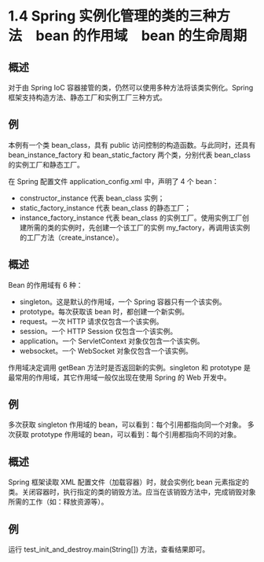 # 1.4 Spring 实例化管理的类的三种方法&emsp;bean 的作用域&emsp;bean 的生命周期

## 概述

对于由 Spring IoC 容器接管的类，仍然可以使用多种方法将该类实例化。Spring 框架支持构造方法、静态工厂和实例工厂三种方式。

## 例

本例有一个类 bean_class，具有 public 访问控制的构造函数。与此同时，还具有 bean_instance_factory 和 bean_static_factory 两个类，分别代表 bean_class 的实例工厂和静态工厂。

在 Spring 配置文件 application_config.xml 中，声明了 4 个 bean：
- constructor_instance 代表 bean_class 实例；
- static_factory_instance 代表 bean_class 的静态工厂；
- instance_factory_instance 代表 bean_class 的实例工厂。使用实例工厂创建所需的类的实例时，先创建一个该工厂的实例 my_factory，再调用该实例的工厂方法（create_instance）。

## 概述

Bean 的作用域有 6 种：
- singleton。这是默认的作用域，一个 Spring 容器只有一个该实例。
- prototype。每次获取该 bean 时，都创建一个新实例。
- request。一次 HTTP 请求仅包含一个该实例。
- session。一个 HTTP Session 仅包含一个该实例。
- application。一个 ServletContext 对象仅包含一个该实例。
- websocket。一个 WebSocket 对象仅包含一个该实例。

作用域决定调用 getBean 方法时是否返回新的实例。singleton 和 prototype 是最常用的作用域，其它作用域一般仅出现在使用 Spring 的 Web 开发中。

## 例

多次获取 singleton 作用域的 bean，可以看到：每个引用都指向同一个对象。
多次获取 prototype 作用域的 bean，可以看到：每个引用都指向不同的对象。

## 概述

Spring 框架读取 XML 配置文件（加载容器）时，就会实例化 bean 元素指定的类。关闭容器时，执行指定的类的销毁方法。应当在该销毁方法中，完成销毁对象所需的工作（如：释放资源等）。

## 例

运行 test_init_and_destroy.main(String[]) 方法，查看结果即可。
